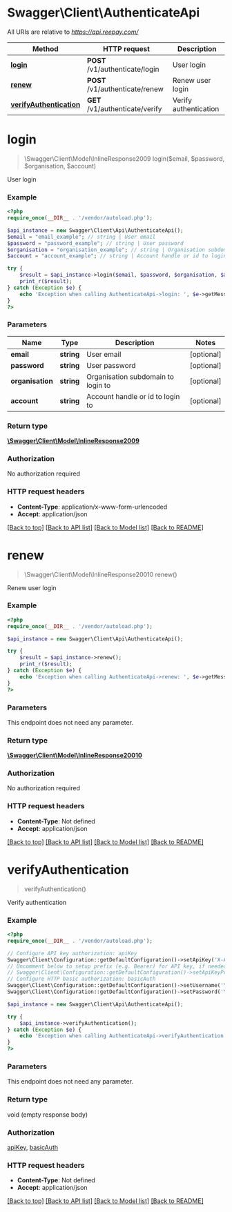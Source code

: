 # Swagger\Client\AuthenticateApi

All URIs are relative to *https://api.reepay.com/*

Method | HTTP request | Description
------------- | ------------- | -------------
[**login**](AuthenticateApi.md#login) | **POST** /v1/authenticate/login | User login
[**renew**](AuthenticateApi.md#renew) | **POST** /v1/authenticate/renew | Renew user login
[**verifyAuthentication**](AuthenticateApi.md#verifyAuthentication) | **GET** /v1/authenticate/verify | Verify authentication


# **login**
> \Swagger\Client\Model\InlineResponse2009 login($email, $password, $organisation, $account)

User login



### Example
```php
<?php
require_once(__DIR__ . '/vendor/autoload.php');

$api_instance = new Swagger\Client\Api\AuthenticateApi();
$email = "email_example"; // string | User email
$password = "password_example"; // string | User password
$organisation = "organisation_example"; // string | Organisation subdomain to login to
$account = "account_example"; // string | Account handle or id to login to

try {
    $result = $api_instance->login($email, $password, $organisation, $account);
    print_r($result);
} catch (Exception $e) {
    echo 'Exception when calling AuthenticateApi->login: ', $e->getMessage(), PHP_EOL;
}
?>
```

### Parameters

Name | Type | Description  | Notes
------------- | ------------- | ------------- | -------------
 **email** | **string**| User email | [optional]
 **password** | **string**| User password | [optional]
 **organisation** | **string**| Organisation subdomain to login to | [optional]
 **account** | **string**| Account handle or id to login to | [optional]

### Return type

[**\Swagger\Client\Model\InlineResponse2009**](../Model/InlineResponse2009.md)

### Authorization

No authorization required

### HTTP request headers

 - **Content-Type**: application/x-www-form-urlencoded
 - **Accept**: application/json

[[Back to top]](#) [[Back to API list]](../../README.md#documentation-for-api-endpoints) [[Back to Model list]](../../README.md#documentation-for-models) [[Back to README]](../../README.md)

# **renew**
> \Swagger\Client\Model\InlineResponse20010 renew()

Renew user login



### Example
```php
<?php
require_once(__DIR__ . '/vendor/autoload.php');

$api_instance = new Swagger\Client\Api\AuthenticateApi();

try {
    $result = $api_instance->renew();
    print_r($result);
} catch (Exception $e) {
    echo 'Exception when calling AuthenticateApi->renew: ', $e->getMessage(), PHP_EOL;
}
?>
```

### Parameters
This endpoint does not need any parameter.

### Return type

[**\Swagger\Client\Model\InlineResponse20010**](../Model/InlineResponse20010.md)

### Authorization

No authorization required

### HTTP request headers

 - **Content-Type**: Not defined
 - **Accept**: application/json

[[Back to top]](#) [[Back to API list]](../../README.md#documentation-for-api-endpoints) [[Back to Model list]](../../README.md#documentation-for-models) [[Back to README]](../../README.md)

# **verifyAuthentication**
> verifyAuthentication()

Verify authentication



### Example
```php
<?php
require_once(__DIR__ . '/vendor/autoload.php');

// Configure API key authorization: apiKey
Swagger\Client\Configuration::getDefaultConfiguration()->setApiKey('X-Auth-Token', 'YOUR_API_KEY');
// Uncomment below to setup prefix (e.g. Bearer) for API key, if needed
// Swagger\Client\Configuration::getDefaultConfiguration()->setApiKeyPrefix('X-Auth-Token', 'Bearer');
// Configure HTTP basic authorization: basicAuth
Swagger\Client\Configuration::getDefaultConfiguration()->setUsername('YOUR_USERNAME');
Swagger\Client\Configuration::getDefaultConfiguration()->setPassword('YOUR_PASSWORD');

$api_instance = new Swagger\Client\Api\AuthenticateApi();

try {
    $api_instance->verifyAuthentication();
} catch (Exception $e) {
    echo 'Exception when calling AuthenticateApi->verifyAuthentication: ', $e->getMessage(), PHP_EOL;
}
?>
```

### Parameters
This endpoint does not need any parameter.

### Return type

void (empty response body)

### Authorization

[apiKey](../../README.md#apiKey), [basicAuth](../../README.md#basicAuth)

### HTTP request headers

 - **Content-Type**: Not defined
 - **Accept**: application/json

[[Back to top]](#) [[Back to API list]](../../README.md#documentation-for-api-endpoints) [[Back to Model list]](../../README.md#documentation-for-models) [[Back to README]](../../README.md)


